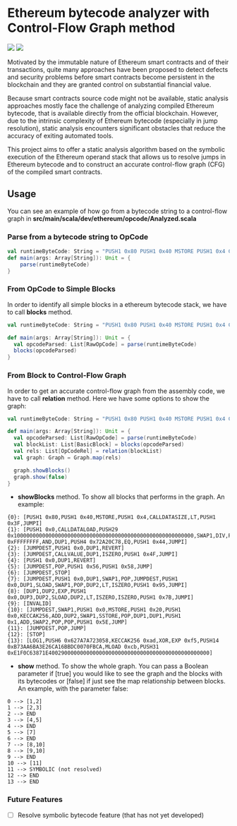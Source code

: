 # Ethereum bytecode analyzer with Control-Flow Graph method
<img src="https://img.shields.io/badge/Build-Processing-gree?logo=github"/> <img src="https://img.shields.io/badge/-Scala-%23f61938?logo=scala" /> 

Motivated by the immutable nature of Ethereum smart contracts and of their transactions, quite many approaches have been proposed to detect defects and security problems before smart contracts become persistent in the blockchain and they are granted control on substantial financial value.

Because smart contracts source code might not be available, static analysis approaches mostly face the challenge of analyzing compiled Ethereum bytecode, that is available directly from the official blockchain. However, due to the intrinsic complexity of Ethereum bytecode (especially in jump resolution), static analysis encounters significant obstacles that reduce the accuracy of exiting automated tools.

This project aims to offer a static analysis algorithm based on the symbolic execution of the Ethereum operand stack that allows us to resolve jumps in Ethereum bytecode and to construct an accurate control-flow graph (CFG) of the compiled smart contracts.

## Usage

You can see an example of how go from a bytecode string to a control-flow graph in **src/main/scala/dev/ethereum/opcode/Analyzed.scala**

### Parse from a bytecode string to OpCode

```scala
val runtimeByteCode: String = "PUSH1 0x80 PUSH1 0x40 MSTORE PUSH1 0x4 CALLDATASIZE LT PUSH1 0x3F JUMPI PUSH1 0x0 CALLDATALOAD PUSH29 0x100000000000000000000000000000000000000000000000000000000 SWAP1 DIV PUSH4 0xFFFFFFFF AND DUP1 PUSH4 0x72A20C78 EQ PUSH1 0x44 JUMPI JUMPDEST PUSH1 0x0 DUP1 REVERT JUMPDEST CALLVALUE DUP1 ISZERO PUSH1 0x4F JUMPI PUSH1 0x0 DUP1 REVERT JUMPDEST POP PUSH1 0x56 PUSH1 0x58 JUMP JUMPDEST STOP JUMPDEST PUSH1 0x0 DUP1 SWAP1 POP JUMPDEST PUSH1 0x0 DUP1 SLOAD SWAP1 POP DUP2 LT ISZERO PUSH1 0x95 JUMPI DUP1 DUP2 EXP PUSH1 0x0 DUP3 DUP2 SLOAD DUP2 LT ISZERO ISZERO PUSH1 0x7B JUMPI INVALID JUMPDEST SWAP1 PUSH1 0x0 MSTORE PUSH1 0x20 PUSH1 0x0 KECCAK256 ADD DUP2 SWAP1 SSTORE POP DUP1 DUP1 PUSH1 0x1 ADD SWAP2 POP POP PUSH1 0x5E JUMP JUMPDEST POP JUMP STOP LOG1 PUSH6 0x627A7A723058 KECCAK256 0xca 0xaa 0xad XOR EXP 0xf5 PUSH14 0xB73AA6BA3E26CA16BBDC0070FBCA MLOAD 0xce 0xc6 0xcb PUSH31 0xE1F0C63871E400290000000000000000000000000000000000000000000000"
def main(args: Array[String]): Unit = {
	parse(runtimeByteCode)
}
```

### From OpCode to Simple Blocks

In order to identify all simple blocks in a ethereum bytecode stack, we have to call **blocks** method.

```scala
val runtimeByteCode: String = "PUSH1 0x80 PUSH1 0x40 MSTORE PUSH1 0x4 CALLDATASIZE LT PUSH1 0x3F JUMPI PUSH1 0x0 CALLDATALOAD PUSH29 0x100000000000000000000000000000000000000000000000000000000 SWAP1 DIV PUSH4 0xFFFFFFFF AND DUP1 PUSH4 0x72A20C78 EQ PUSH1 0x44 JUMPI JUMPDEST PUSH1 0x0 DUP1 REVERT JUMPDEST CALLVALUE DUP1 ISZERO PUSH1 0x4F JUMPI PUSH1 0x0 DUP1 REVERT JUMPDEST POP PUSH1 0x56 PUSH1 0x58 JUMP JUMPDEST STOP JUMPDEST PUSH1 0x0 DUP1 SWAP1 POP JUMPDEST PUSH1 0x0 DUP1 SLOAD SWAP1 POP DUP2 LT ISZERO PUSH1 0x95 JUMPI DUP1 DUP2 EXP PUSH1 0x0 DUP3 DUP2 SLOAD DUP2 LT ISZERO ISZERO PUSH1 0x7B JUMPI INVALID JUMPDEST SWAP1 PUSH1 0x0 MSTORE PUSH1 0x20 PUSH1 0x0 KECCAK256 ADD DUP2 SWAP1 SSTORE POP DUP1 DUP1 PUSH1 0x1 ADD SWAP2 POP POP PUSH1 0x5E JUMP JUMPDEST POP JUMP STOP LOG1 PUSH6 0x627A7A723058 KECCAK256 0xca 0xaa 0xad XOR EXP 0xf5 PUSH14 0xB73AA6BA3E26CA16BBDC0070FBCA MLOAD 0xce 0xc6 0xcb PUSH31 0xE1F0C63871E400290000000000000000000000000000000000000000000000"

def main(args: Array[String]): Unit = {
  val opcodeParsed: List[RawOpCode] = parse(runtimeByteCode)
  blocks(opcodeParsed)
}
```

### From Block to Control-Flow Graph

In order to get an accurate control-flow graph from the assembly code, we have to call **relation** method. Here we have some options to show the graph:

```scala
val runtimeByteCode: String = "PUSH1 0x80 PUSH1 0x40 MSTORE PUSH1 0x4 CALLDATASIZE LT PUSH1 0x3F JUMPI PUSH1 0x0 CALLDATALOAD PUSH29 0x100000000000000000000000000000000000000000000000000000000 SWAP1 DIV PUSH4 0xFFFFFFFF AND DUP1 PUSH4 0x72A20C78 EQ PUSH1 0x44 JUMPI JUMPDEST PUSH1 0x0 DUP1 REVERT JUMPDEST CALLVALUE DUP1 ISZERO PUSH1 0x4F JUMPI PUSH1 0x0 DUP1 REVERT JUMPDEST POP PUSH1 0x56 PUSH1 0x58 JUMP JUMPDEST STOP JUMPDEST PUSH1 0x0 DUP1 SWAP1 POP JUMPDEST PUSH1 0x0 DUP1 SLOAD SWAP1 POP DUP2 LT ISZERO PUSH1 0x95 JUMPI DUP1 DUP2 EXP PUSH1 0x0 DUP3 DUP2 SLOAD DUP2 LT ISZERO ISZERO PUSH1 0x7B JUMPI INVALID JUMPDEST SWAP1 PUSH1 0x0 MSTORE PUSH1 0x20 PUSH1 0x0 KECCAK256 ADD DUP2 SWAP1 SSTORE POP DUP1 DUP1 PUSH1 0x1 ADD SWAP2 POP POP PUSH1 0x5E JUMP JUMPDEST POP JUMP STOP LOG1 PUSH6 0x627A7A723058 KECCAK256 0xca 0xaa 0xad XOR EXP 0xf5 PUSH14 0xB73AA6BA3E26CA16BBDC0070FBCA MLOAD 0xce 0xc6 0xcb PUSH31 0xE1F0C63871E400290000000000000000000000000000000000000000000000"

def main(args: Array[String]): Unit = {
  val opcodeParsed: List[RawOpCode] = parse(runtimeByteCode)
  val blockList: List[BasicBlock] = blocks(opcodeParsed)
  val rels: List[OpCodeRel] = relation(blockList)
  val graph: Graph = Graph.map(rels)

  graph.showBlocks()
  graph.show(false)
}
```

- **showBlocks** method. To show all blocks that performs in the graph. An example:

```
{0}: [PUSH1 0x80,PUSH1 0x40,MSTORE,PUSH1 0x4,CALLDATASIZE,LT,PUSH1 0x3F,JUMPI]
{1}: [PUSH1 0x0,CALLDATALOAD,PUSH29 0x100000000000000000000000000000000000000000000000000000000,SWAP1,DIV,PUSH4 0xFFFFFFFF,AND,DUP1,PUSH4 0x72A20C78,EQ,PUSH1 0x44,JUMPI]
{2}: [JUMPDEST,PUSH1 0x0,DUP1,REVERT]
{3}: [JUMPDEST,CALLVALUE,DUP1,ISZERO,PUSH1 0x4F,JUMPI]
{4}: [PUSH1 0x0,DUP1,REVERT]
{5}: [JUMPDEST,POP,PUSH1 0x56,PUSH1 0x58,JUMP]
{6}: [JUMPDEST,STOP]
{7}: [JUMPDEST,PUSH1 0x0,DUP1,SWAP1,POP,JUMPDEST,PUSH1 0x0,DUP1,SLOAD,SWAP1,POP,DUP2,LT,ISZERO,PUSH1 0x95,JUMPI]
{8}: [DUP1,DUP2,EXP,PUSH1 0x0,DUP3,DUP2,SLOAD,DUP2,LT,ISZERO,ISZERO,PUSH1 0x7B,JUMPI]
{9}: [INVALID]
{10}: [JUMPDEST,SWAP1,PUSH1 0x0,MSTORE,PUSH1 0x20,PUSH1 0x0,KECCAK256,ADD,DUP2,SWAP1,SSTORE,POP,DUP1,DUP1,PUSH1 0x1,ADD,SWAP2,POP,POP,PUSH1 0x5E,JUMP]
{11}: [JUMPDEST,POP,JUMP]
{12}: [STOP]
{13}: [LOG1,PUSH6 0x627A7A723058,KECCAK256 0xad,XOR,EXP 0xf5,PUSH14 0xB73AA6BA3E26CA16BBDC0070FBCA,MLOAD 0xcb,PUSH31 0xE1F0C63871E400290000000000000000000000000000000000000000000000]
```

- **show** method. To show the whole graph. You can pass a Boolean parameter if [true] you would like to see the graph and the blocks with its bytecodes or [false] if just see the map relationship between blocks. An example, with the parameter false:

```
0 --> [1,2]
1 --> [2,3]
2 --> END
3 --> [4,5]
4 --> END
5 --> [7]
6 --> END
7 --> [8,10]
8 --> [9,10]
9 --> END
10 --> [11]
11 --> SYMBOLIC (not resolved)
12 --> END
13 --> END
```

### Future Features

- [ ]  Resolve symbolic bytecode feature (that has not yet developed)